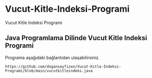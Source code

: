 # Vucut-Kitle-Indeksi-Programi
Vucut Kitle Indeksi Programi

## Java Programlama Dilinde Vucut Kitle Indeksi Programi

Programa aşağıdaki bağlantıdan ulaşabilirsiniz.

```
https://github.com/doganseyfisen/Vucut-Kitle-Indeksi-Programi/blob/main/vucutkitleindeks.java
```

